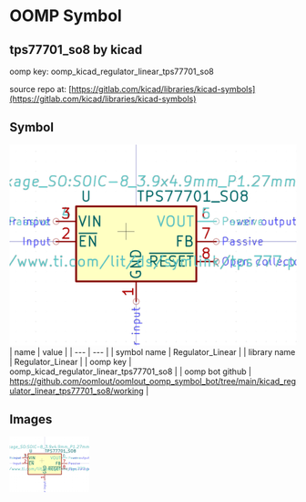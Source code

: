# OOMP Symbol  
## tps77701_so8  by kicad  
  
oomp key: oomp_kicad_regulator_linear_tps77701_so8  
  
source repo at: [https://gitlab.com/kicad/libraries/kicad-symbols](https://gitlab.com/kicad/libraries/kicad-symbols)  
## Symbol  
  
[![working.png](working_600.png)](working.png)  
| name | value | 
| --- | --- | 
| symbol name | Regulator_Linear | 
| library name | Regulator_Linear | 
| oomp key | oomp_kicad_regulator_linear_tps77701_so8 | 
| oomp bot github | https://github.com/oomlout/oomlout_oomp_symbol_bot/tree/main/kicad_regulator_linear_tps77701_so8/working | 
## Images  
  
[![working.png](working_140.png)](working.png)  
